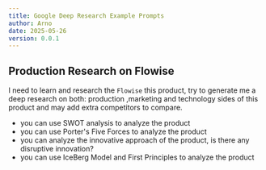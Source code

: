 ```yaml
---
title: Google Deep Research Example Prompts
author: Arno
date: 2025-05-26
version: 0.0.1
---
```


## Production Research on Flowise

I need to learn and research the `Flowise` this product, try to generate me a deep research on both: production ,marketing and technology sides of this product and may add extra competitors to compare.

* you can use SWOT analysis to analyze the product
* you can use Porter's Five Forces to analyze the product
* you can analyze the innovative approach of the product, is there any disruptive innovation?
* you can use IceBerg Model and First Principles to analyze the product